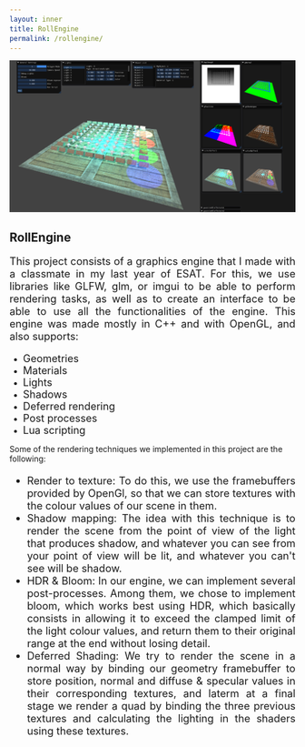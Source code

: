 ```yaml
---
layout: inner
title: RollEngine
permalink: /rollengine/
---
```


![](/img/posts/rollengine_capture.png)
## RollEngine

<div style="text-align: justify">

<p style="font-size:1.3em">
    This project consists of a graphics engine that I made with a classmate in my last year of ESAT. For this, we use libraries like GLFW, glm, or imgui to be able to perform rendering tasks, as well as to create an interface to be able to use all the functionalities of the engine. This engine was made mostly in C++ and with OpenGL, and also supports:
</p>

</div>

- <font size="4"> Geometries </font>
- <font size="4"> Materials </font>
- <font size="4"> Lights </font>
- <font size="4"> Shadows </font>
- <font size="4"> Deferred rendering </font>
- <font size="4"> Post processes </font> 
- <font size="4"> Lua scripting </font>

Some of the rendering techniques we implemented in this project are the following:

<div style="text-align: justify">

<ul style="font-size:1.3em">
    <li>Render to texture: To do this, we use the framebuffers provided by OpenGl, so that we can store textures with the colour values of our scene in them.</li>
    <li>Shadow mapping: The idea with this technique is to render the scene from the point of view of the light that produces shadow, and whatever you can see from your point of view will be lit, and whatever you can't see will be shadow.</li>
    <li>HDR & Bloom: In our engine, we can implement several post-processes. Among them, we chose to implement bloom, which works best using HDR, which basically consists in allowing it to exceed the clamped limit of the light colour values, and return them to their original range at the end without losing detail.</li>
    <li>Deferred Shading: We try to render the scene in a normal way by binding our geometry framebuffer to store position, normal and diffuse & specular values in their corresponding textures, and laterm at a final stage we render a quad by binding the three previous textures and calculating the lighting in the shaders using these textures.</li>
</ul>

</div>